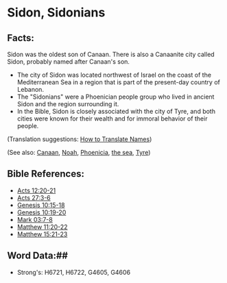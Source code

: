 # Sidon, Sidonians #

## Facts: ##

Sidon was the oldest son of Canaan. There is also a Canaanite city called Sidon, probably named after Canaan's son.
 
 * The city of Sidon was located northwest of Israel on the coast of the Mediterranean Sea in a region that is part of the present-day country of Lebanon.
 * The "Sidonians" were a Phoenician people group who lived in ancient Sidon and the region surrounding it.
 * In the Bible, Sidon is closely associated with the city of Tyre, and both cities were known for their wealth and for immoral behavior of their people.

(Translation suggestions: [How to Translate Names](rc://en/ta/man/translate/translate-names))

(See also: [Canaan](canaan.md), [Noah](noah.md), [Phoenicia](phonecia.md), [the sea](mediterranean.md), [Tyre](tyre.md))

## Bible References: ##

* [Acts 12:20-21](rc://en/tn/help/act/12/20)
* [Acts 27:3-6](rc://en/tn/help/act/27/03)
* [Genesis 10:15-18](rc://en/tn/help/gen/10/15)
* [Genesis 10:19-20](rc://en/tn/help/gen/10/19)
* [Mark 03:7-8](rc://en/tn/help/mrk/03/07)
* [Matthew 11:20-22](rc://en/tn/help/mat/11/20)
* [Matthew 15:21-23](rc://en/tn/help/mat/15/21)

## Word Data:##

* Strong's: H6721, H6722, G4605, G4606
